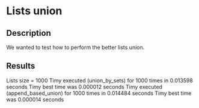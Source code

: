 # Lists union
## Description
We wanted to test how to perform the better lists union.

## Results
Lists size = 1000
Timy executed (union_by_sets) for 1000 times in 0.013598 seconds
Timy best time was 0.000012 seconds
Timy executed (append_based_union) for 1000 times in 0.014484 seconds
Timy best time was 0.000014 seconds
